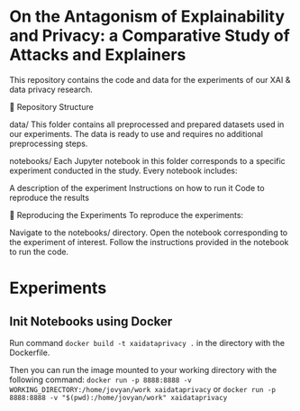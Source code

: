 # On the Antagonism of Explainability and Privacy: a Comparative Study of Attacks and Explainers
This repository contains the code and data for the experiments of our XAI & data privacy research.

📁 Repository Structure

data/
This folder contains all preprocessed and prepared datasets used in our experiments. The data is ready to use and requires no additional preprocessing steps.


notebooks/
Each Jupyter notebook in this folder corresponds to a specific experiment conducted in the study.
Every notebook includes:

A description of the experiment
Instructions on how to run it
Code to reproduce the results

🧪 Reproducing the Experiments
To reproduce the experiments:

Navigate to the notebooks/ directory.
Open the notebook corresponding to the experiment of interest.
Follow the instructions provided in the notebook to run the code.

# Experiments
## Init Notebooks using Docker
Run command `docker build -t xaidataprivacy .` in the directory with the Dockerfile.

Then you can run the image mounted to your working directory with the following command: `docker run -p 8888:8888 -v WORKING_DIRECTORY:/home/jovyan/work xaidataprivacy` or `docker run -p 8888:8888 -v "$(pwd):/home/jovyan/work" xaidataprivacy`